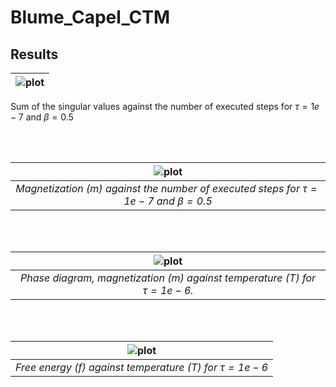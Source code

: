 # Blume_Capel_CTM

## Results


| ![plot](data/sv_sums.png) | 
|:--:| 
Sum of the singular values against the number of executed steps for $\tau = 1e-7$ and $\beta = 0.5$

<br/><br/>

| ![plot](data/m_conv.png) | 
|:--:| 
| *Magnetization (m) against the number of executed steps for $\tau = 1e-7$ and $\beta = 0.5$* |

<br/><br/>

| ![plot](data/phase.png) | 
|:--:| 
| *Phase diagram, magnetization (m) against temperature (T) for $\tau = 1e-6$.* |

<br/><br/>

| ![plot](data/free.png) | 
|:--:| 
| *Free energy (f) against temperature (T) for $\tau = 1e-6$* |
